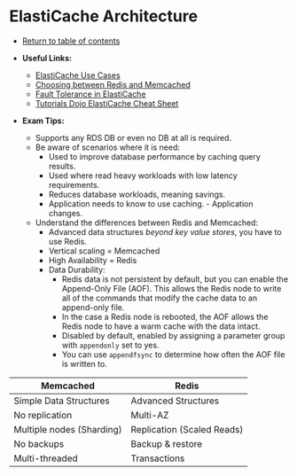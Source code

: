 # ElastiCache Architecture

* [Return to table of contents](../../../README.md)

* **Useful Links:**
  * [ElastiCache Use Cases](https://docs.aws.amazon.com/AmazonElastiCache/latest/mem-ug/elasticache-use-cases.html)
  * [Choosing between Redis and Memcached](https://aws.amazon.com/elasticache/redis-vs-memcached/)
  * [Fault Tolerance in ElastiCache](https://aws.amazon.com/premiumsupport/knowledge-center/fault-tolerance-elasticache/)
  * [Tutorials Dojo ElastiCache Cheat Sheet](https://tutorialsdojo.com/amazon-elasticache/)

* **Exam Tips:**
  * Supports any RDS DB or even no DB at all is required.
  * Be aware of scenarios where it is need:
    * Used to improve database performance by caching query results.
    * Used where read heavy workloads with low latency requirements.
    * Reduces database workloads, meaning savings.
    * Application needs to know to use caching. - Application changes.
  * Understand the differences between Redis and Memcached:
    * Advanced data structures *beyond key value stores*, you have to use Redis.
    * Vertical scaling = Memcached
    * High Availability = Redis
    * Data Durability:
      * Redis data is not persistent by default, but you can enable the Append-Only File (AOF). This allows the Redis node to write all of the commands that modify the cache data to an append-only file.
      * In the case a Redis node is rebooted, the AOF allows the Redis node to have a warm cache with the data intact.
      * Disabled by default, enabled by assigning a parameter group with ```appendonly``` set to yes.
      * You can use ```appendfsync``` to determine how often the AOF file is written to.

| Memcached | Redis |
| --------  | ----- |
| Simple Data Structures | Advanced Structures|
| No replication| Multi-AZ |
| Multiple nodes (Sharding) | Replication (Scaled Reads) |
| No backups | Backup & restore |
| Multi-threaded | Transactions |
